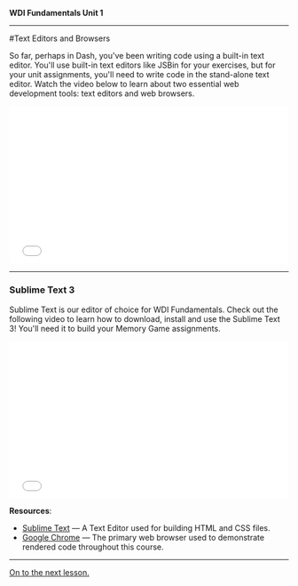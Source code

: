**WDI Fundamentals Unit 1**

---

#Text Editors and Browsers

So far, perhaps in Dash, you've been writing code using a built-in text editor. You'll use built-in text editors like JSBin for your exercises, but for your unit assignments, you'll need to write code in the stand-alone text editor. Watch the video below to learn about two essential web development tools: text editors and web browsers.

<div class="wistia_responsive_padding" style="padding:56.25% 0 0 0;position:relative;"><div class="wistia_responsive_wrapper" style="height:100%;left:0;position:absolute;top:0;width:100%;"><iframe src="//fast.wistia.net/embed/iframe/nmnxm7vj66?seo=false&videoFoam=true" allowtransparency="true" frameborder="0" scrolling="no" class="wistia_embed" name="wistia_embed" allowfullscreen mozallowfullscreen webkitallowfullscreen oallowfullscreen msallowfullscreen width="100%" height="100%"></iframe></div></div>
<script src="//fast.wistia.net/assets/external/E-v1.js" async></script>

---

### Sublime Text 3

Sublime Text is our editor of choice for WDI Fundamentals. Check out the following video to learn how to download, install and use the Sublime Text 3! You'll need it to build your Memory Game assignments.

<div class="wistia_responsive_padding" style="padding:56.25% 0 0 0;position:relative;"><div class="wistia_responsive_wrapper" style="height:100%;left:0;position:absolute;top:0;width:100%;"><iframe src="//fast.wistia.net/embed/iframe/weu4rtct39?seo=false&videoFoam=true" allowtransparency="true" frameborder="0" scrolling="no" class="wistia_embed" name="wistia_embed" allowfullscreen mozallowfullscreen webkitallowfullscreen oallowfullscreen msallowfullscreen width="100%" height="100%"></iframe></div></div>
<script src="//fast.wistia.net/assets/external/E-v1.js" async></script>

**Resources**:

* [Sublime Text](https://www.sublimetext.com/3) — A Text Editor used for building HTML and CSS files.
* [Google Chrome](http://www.google.com/chrome/) — The primary web browser used to demonstrate rendered code throughout this course.

---

[On to the next lesson.](09_quiz.md)
